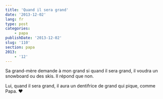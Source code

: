 ```yaml
---
title: 'Quand il sera grand'
date: '2013-12-02'
lang: fr
type: post
categories:
    - papa
publishDate: '2013-12-02'
slug: '110'
section: papa
2013:
    - '12'
---
```


Sa grand-mère demande à mon grand si quand il sera grand, il voudra un snowboard ou des skis. Il répond que non.

Lui, quand il sera grand, il aura un dentifrice de grand qui pique, comme Papa. ♥
